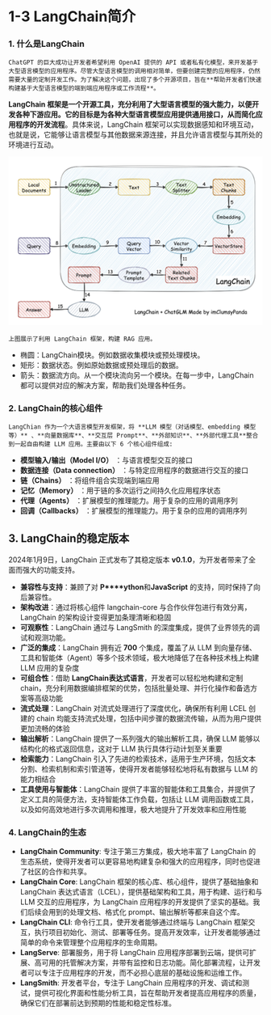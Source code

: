 # 1-3 LangChain简介

### 1. 什么是LangChain

	ChatGPT 的巨大成功让开发者希望利用 OpenAI 提供的 API 或者私有化模型，来开发基于大型语言模型的应用程序。尽管大型语言模型的调用相对简单，但要创建完整的应用程序，仍然需要大量的定制开发工作。为了解决这个问题，出现了多个开源项目，旨在**帮助开发者们快速构建基于大型语言模型的端到端应用程序或工作流程**。

**LangChain 框架是一个开源工具，充分利用了大型语言模型的强大能力，以便开发各种下游应用。它的目标是为各种大型语言模型应用提供通用接口，从而简化应用程序的开发流程**。具体来说，LangChain 框架可以实现数据感知和环境互动，也就是说，它能够让语言模型与其他数据来源连接，并且允许语言模型与其所处的环境进行互动。

​![image](assets/image-20240823111619-aq9ql9z.png)​

	上图展示了利用 LangChain 框架，构建 RAG 应用。

* 椭圆：LangChain模块。例如数据收集模块或预处理模块。
* 矩形：数据状态。例如原始数据或预处理后的数据。
* 箭头：数据流方向。从一个模块流向另一个模块。在每一步中，LangChain 都可以提供对应的解决方案，帮助我们处理各种任务。

### 2. LangChain的核心组件

	LangChian 作为一个大语言模型开发框架，将 **LLM 模型（对话模型、embedding 模型等）** 、**向量数据库**、**交互层 Prompt**、**外部知识**、**外部代理工具**整合到一起自由构建 LLM 应用。主要由以下 6 个核心组件组成:

* **模型输入/输出（Model I/O）** ：与语言模型交互的接口
* **数据连接（Data connection）** ：与特定应用程序的数据进行交互的接口
* **链（Chains）** ：将组件组合实现端到端应用
* **记忆（Memory）** ：用于链的多次运行之间持久化应用程序状态
* **代理（Agents）** ：扩展模型的推理能力。用于复杂的应用的调用序列
* **回调（Callbacks）** ：扩展模型的推理能力。用于复杂的应用的调用序列

## 3. LangChain的稳定版本

2024年1月9日，LangChain 正式发布了其稳定版本 **v0.1.0**，为开发者带来了全面而强大的功能支持。

* **兼容性与支持**：兼顾了对 **P****ython**和**JavaScript** 的支持，同时保持了向后兼容性。
* **架构改进**：通过将核心组件 langchain-core 与合作伙伴包进行有效分离，LangChain 的架构设计变得更加条理清晰和稳固
* **可观察性**：LangChain 通过与 LangSmith 的深度集成，提供了业界领先的调试和观测功能。
* **广泛的集成**：LangChain 拥有近 **700** 个集成，覆盖了从 LLM 到向量存储、工具和智能体（Agent）等多个技术领域，极大地降低了在各种技术栈上构建 LLM 应用的复杂度
* **可组合性**：借助 **LangChain表达式语言**，开发者可以轻松地构建和定制 chain，充分利用数据编排框架的优势，包括批量处理、并行化操作和备选方案等高级功能
* **流式处理**：LangChain 对流式处理进行了深度优化，确保所有利用 LCEL 创建的 chain 均能支持流式处理，包括中间步骤的数据流传输，从而为用户提供更加流畅的体验
* **输出解析**：LangChain 提供了一系列强大的输出解析工具，确保 LLM 能够以结构化的格式返回信息，这对于 LLM 执行具体行动计划至关重要
* **检索能力**：LangChain 引入了先进的检索技术，适用于生产环境，包括文本分割、检索机制和索引管道等，使得开发者能够轻松地将私有数据与 LLM 的能力相结合
* **工具使用与智能体**：LangChain 提供了丰富的智能体和工具集合，并提供了定义工具的简便方法，支持智能体工作负载，包括让 LLM 调用函数或工具，以及如何高效地进行多次调用和推理，极大地提升了开发效率和应用性能

### 4. LangChain的生态

* **LangChain Community**: 专注于第三方集成，极大地丰富了 LangChain 的生态系统，使得开发者可以更容易地构建复杂和强大的应用程序，同时也促进了社区的合作和共享。
* **LangChain Core**: LangChain 框架的核心库、核心组件，提供了基础抽象和 LangChain 表达式语言（LCEL），提供基础架构和工具，用于构建、运行和与 LLM 交互的应用程序，为 LangChain 应用程序的开发提供了坚实的基础。我们后续会用到的处理文档、格式化 prompt、输出解析等都来自这个库。
* **LangChain CLI**: 命令行工具，使开发者能够通过终端与 LangChain 框架交互，执行项目初始化、测试、部署等任务。提高开发效率，让开发者能够通过简单的命令来管理整个应用程序的生命周期。
* **LangServe**: 部署服务，用于将 LangChain 应用程序部署到云端，提供可扩展、高可用的托管解决方案，并带有监控和日志功能。简化部署流程，让开发者可以专注于应用程序的开发，而不必担心底层的基础设施和运维工作。
* **LangSmith**: 开发者平台，专注于 LangChain 应用程序的开发、调试和测试，提供可视化界面和性能分析工具，旨在帮助开发者提高应用程序的质量，确保它们在部署前达到预期的性能和稳定性标准。
